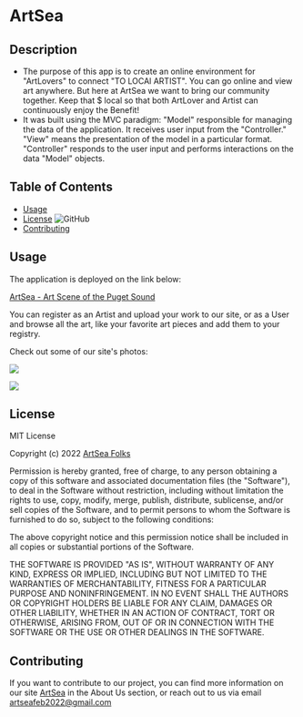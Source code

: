 # ArtSea <ArtSea>
  
## Description  
- The purpose of this app is to create an online environment for "ArtLovers" to connect "TO LOCAl ARTIST". You can go online and view art anywhere. But here at ArtSea we want to bring our community together. Keep that $ local so that both ArtLover and Artist can continuously enjoy the Benefit!
- It was built using the MVC paradigm: "Model" responsible for managing the data of the application. It receives user input from the "Controller." "View" means the presentation of the model in a particular format. "Controller" responds to the user input and performs interactions on the data "Model" objects. 


## Table of Contents 
- [Usage](#usage)
- [License](#license)  ![GitHub](https://img.shields.io/github/license/bdibil/PNW-ArtSea)
- [Contributing](#contributing)


## Usage    
The application is deployed on the link below:

  
[ArtSea - Art Scene of the Puget Sound](http://artsea-2022.herokuapp.com/)

You can register as an Artist and upload your work to our site, or as a User and browse all the art, like your favorite art pieces and add them to your registry. 

Check out some of our site's photos: 

![](https://res.cloudinary.com/artsea/image/upload/v1644875356/AS_01_ksz1hh.png)

![](https://res.cloudinary.com/artsea/image/upload/v1644875356/AS_02_kawlch.png)



## License  
MIT License

Copyright (c)  2022  [ArtSea Folks](http://artsea-2022.herokuapp.com/)

Permission is hereby granted, free of charge, to any person obtaining a copy
of this software and associated documentation files (the "Software"), to deal
in the Software without restriction, including without limitation the rights
to use, copy, modify, merge, publish, distribute, sublicense, and/or sell
copies of the Software, and to permit persons to whom the Software is
furnished to do so, subject to the following conditions:

The above copyright notice and this permission notice shall be included in all
copies or substantial portions of the Software.

THE SOFTWARE IS PROVIDED "AS IS", WITHOUT WARRANTY OF ANY KIND, EXPRESS OR
IMPLIED, INCLUDING BUT NOT LIMITED TO THE WARRANTIES OF MERCHANTABILITY,
FITNESS FOR A PARTICULAR PURPOSE AND NONINFRINGEMENT. IN NO EVENT SHALL THE
AUTHORS OR COPYRIGHT HOLDERS BE LIABLE FOR ANY CLAIM, DAMAGES OR OTHER
LIABILITY, WHETHER IN AN ACTION OF CONTRACT, TORT OR OTHERWISE, ARISING FROM,
OUT OF OR IN CONNECTION WITH THE SOFTWARE OR THE USE OR OTHER DEALINGS IN THE
SOFTWARE.


## Contributing  
If you want to contribute to our project, you can find more information on our site [ArtSea](http://artsea-2022.herokuapp.com/) in the About Us section, or reach out to us via email [artseafeb2022@gmail.com](mailto:artseafeb2022@gmail.com)

